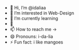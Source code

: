 - 👋 Hi, I’m @idaliaa
- 👀 I’m interested in Web-Design
- 🌱 I’m currently learning 
- 💞️ 
- 📫 How to reach me ->
- 😄 Pronouns: i-da-lia
- ⚡ Fun fact: i like mangoes

<!---
idaliaa/idaliaa is a ✨ special ✨ repository because its `README.md` (this file) appears on your GitHub profile.
You can click the Preview link to take a look at your changes.
--->

